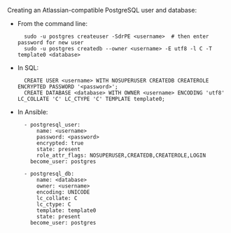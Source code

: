 Creating an Atlassian-compatible PostgreSQL user and database:

- From the command line:

        sudo -u postgres createuser -SdrPE <username>  # then enter password for new user
        sudo -u postgres createdb --owner <username> -E utf8 -l C -T template0 <database>

- In SQL:

        CREATE USER <username> WITH NOSUPERUSER CREATEDB CREATEROLE ENCRYPTED PASSWORD '<password>';
        CREATE DATABASE <database> WITH OWNER <username> ENCODING 'utf8' LC_COLLATE 'C' LC_CTYPE 'C' TEMPLATE template0;

- In Ansible:

        - postgresql_user:
            name: <username>
            password: <password>
            encrypted: true
            state: present
            role_attr_flags: NOSUPERUSER,CREATEDB,CREATEROLE,LOGIN
          become_user: postgres

        - postgresql_db:
            name: <database>
            owner: <username>
            encoding: UNICODE
            lc_collate: C
            lc_ctype: C
            template: template0
            state: present
          become_user: postgres
